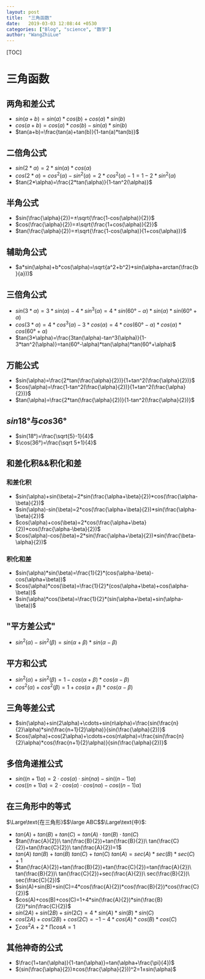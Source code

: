 ```yaml
---
layout: post
title:  "三角函数"
date:   2019-03-03 12:08:44 +0530
categories: ["Blog", "science", "数学"]
author: "WangZhiLue"
---
```

[TOC]

# 三角函数

## 两角和差公式
- $sin(a+b)=sin(a)*cos(b)+cos(a)*sin(b)$ 
- $cos(a+b)=cos(a)*cos(b)-sin(a)*sin(b)$ 
- $tan(a+b)=\frac{tan(a)+tan(b)}{1-tan(a)*tan(b)}$ 
## 二倍角公式
- $sin(2*\alpha)=2*sin(\alpha)*cos(\alpha)$ 
- $cos(2*\alpha)=cos^2(\alpha)-sin^2(\alpha)=2*cos^2(\alpha)-1=1-2*sin^2(\alpha)$ 
- $tan(2*\alpha)=\frac{2*tan(\alpha)}{1-tan^2(\alpha)}$ 
## 半角公式

- $sin(\frac{\alpha}{2})=±\sqrt{\frac{1-cos(\alpha)}{2}}$ 
- $cos(\frac{\alpha}{2})=±\sqrt{\frac{1+cos(\alpha)}{2}}$ 
- $tan(\frac{\alpha}{2})=±\sqrt{\frac{1-cos(\alpha)}{1+cos(\alpha)}}$ 

## 辅助角公式
- $a*sin(\alpha)+b*cos(\alpha)=\sqrt{a^2+b^2}*sin(\alpha+arctan(\frac{b}{a}))$ 
## 三倍角公式
- $sin(3*\alpha)=3*sin(\alpha)-4*sin^3(\alpha)=4*sin(60°-\alpha)*sin(\alpha)*sin(60°+\alpha)$ 
- $cos(3*\alpha)=4*cos^3(\alpha)-3*cos(\alpha)=4*cos(60°-\alpha)*cos(\alpha)*cos(60°+\alpha)$ 
- $tan(3*\alpha)=\frac{3tan(\alpha)-tan^3(\alpha)}{1-3*tan^2(\alpha)}=tan(60°-\alpha)*tan(\alpha)*tan(60°+\alpha)$ 
## 万能公式

- $sin(\alpha)=\frac{2*tan(\frac{\alpha}{2})}{1+tan^2(\frac{\alpha}{2})}$ 
- $cos(\alpha)=\frac{1-tan^2(\frac{\alpha}{2})}{1+tan^2(\frac{\alpha}{2})}$ 
- $tan(\alpha)=\frac{2*tan(\frac{\alpha}{2})}{1-tan^2(\frac{\alpha}{2})}$ 

## $sin18°$与$cos36°$ 
- $sin(18°)=\frac{\sqrt{5}-1}{4}$ 
- $\cos(36°)=\frac{\sqrt 5+1}{4}$ 
## 和差化积&&积化和差
### 和差化积
- $sin(\alpha)+sin(\beta)=2*sin(\frac{\alpha+\beta}{2})*cos(\frac{\alpha-\beta}{2})$ 
- $sin(\alpha)-sin(\beta)=2*cos(\frac{\alpha+\beta}{2})*sin(\frac{\alpha-\beta}{2})$ 
- $cos(\alpha)+cos(\beta)=2*cos(\frac{\alpha+\beta}{2})*cos(\frac{\alpha-\beta}{2})$ 
- $cos(\alpha)-cos(\beta)=2*sin(\frac{\alpha+\beta}{2})*sin(\frac{\beta-\alpha}{2})$ 
### 积化和差
- $sin(\alpha)*sin(\beta)=\frac{1}{2}*(cos(\alpha-\beta)-cos(\alpha+\beta))$ 
- $cos(\alpha)*cos(\beta)=\frac{1}{2}*(cos(\alpha+\beta)+cos(\alpha-\beta))$ 
- $sin(\alpha)*cos(\beta)=\frac{1}{2}*(sin(\alpha+\beta)+sin(\alpha-\beta))$ 
## "平方差公式"
- $sin^2(\alpha)-sin^2(\beta)=sin(\alpha+\beta)*sin(\alpha-\beta)$ 
## 平方和公式
- $sin^2(\alpha)+sin^2(\beta)=1-cos(\alpha+\beta)*cos(\alpha-\beta)$ 
- $cos^2(\alpha)+cos^2(\beta)=1+cos(\alpha+\beta)*cos(\alpha-\beta)$ 
## 三角等差公式
- $sin(\alpha)+sin(2\alpha)+\cdots+sin(n\alpha)=\frac{sin(\frac{n}{2}\alpha)*sin(\frac{n+1}{2}\alpha)}{sin(\frac{\alpha}{2})}$ 
- $cos(\alpha)+cos(2\alpha)+\cdots+cos(n\alpha)=\frac{sin(\frac{n}{2}\alpha)*cos(\frac{n+1}{2}\alpha)}{sin(\frac{\alpha}{2})}$ 
## 多倍角递推公式
- $sin((n+1)\alpha)=2\cdot cos(\alpha)\cdot sin(n\alpha)-sin((n-1)\alpha)$ 
- $cos((n+1)\alpha)=2\cdot cos(\alpha)\cdot cos(n\alpha)-cos((n-1)\alpha)$ 
## 在三角形中的等式
$\Large\text{在三角形}$$\large ABC$$\Large\text{中}$:
- $tan(A)+tan(B)+tan(C)=tan(A)\cdot tan(B)\cdot tan(C)$ 
- $tan(\frac{A}{2})\ tan(\frac{B}{2})+tan(\frac{B}{2})\ tan(\frac{C}{2})+tan(\frac{C}{2})\ tan(\frac{A}{2})=1$ 
- $tan(A)\ tan(B)+tan(B)\ tan(C)+tan(C)\ tan(A)=sec(A)*sec(B)*sec(C)+1$ 
- $tan(\frac{A}{2})+tan(\frac{B}{2})+tan(\frac{C}{2})=tan(\frac{A}{2})\ tan(\frac{B}{2})\ tan(\frac{C}{2})+sec(\frac{A}{2})\ sec(\frac{B}{2})\ sec(\frac{C}{2})$ 
- $sin(A)+sin(B)+sin(C)=4*cos(\frac{A}{2})*cos(\frac{B}{2})*cos(\frac{C}{2})$ 
- $cos(A)+cos(B)+cos(C)=1+4*sin(\frac{A}{2})*sin(\frac{B}{2})*sin(\frac{C}{2})​$ 
- $sin(2A)+sin(2B)+sin(2C)=4*sin(A)*sin(B)*sin(C)$ 
- $cos(2A)+cos(2B)+cos(2C)=-1-4*cos(A)*cos(B)*cos(C)$ 
- $\sum cos^2A+2*\prod cosA=1$ 

## 其他神奇的公式

- $\frac{1+tan(\alpha)}{1-tan(\alpha)}=tan(\alpha+\frac{\pi}{4})$ 
- $(sin(\frac{\alpha}{2})±cos(\frac{\alpha}{2}))^2=1±sin(\alpha)$ 
